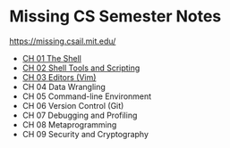 # Missing CS Semester Notes

https://missing.csail.mit.edu/

* [CH 01 The Shell](CH_01_Shell.md)
* [CH 02 Shell Tools and Scripting](CH_02_Scripting.md)
* [CH 03 Editors (Vim)](CH_03_Vim.md)
* CH 04 Data Wrangling
* CH 05 Command-line Environment
* CH 06 Version Control (Git)
* CH 07 Debugging and Profiling
* CH 08 Metaprogramming
* CH 09 Security and Cryptography

